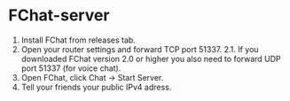 # FChat-server

1. Install FChat from releases tab.
2. Open your router settings and forward TCP port 51337.
    2.1. If you downloaded FChat version 2.0 or higher you also need to forward UDP port 51337 (for voice chat).
3. Open FChat, click Chat -> Start Server.
4. Tell your friends your public IPv4 adress.

